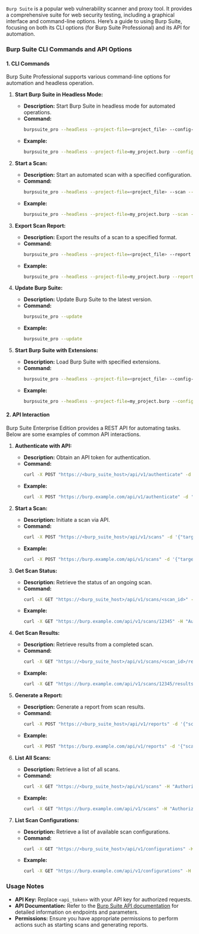 `Burp Suite` is a popular web vulnerability scanner and proxy tool. It provides a comprehensive suite for web security testing, including a graphical interface and command-line options. Here’s a guide to using Burp Suite, focusing on both its CLI options (for Burp Suite Professional) and its API for automation.

### **Burp Suite CLI Commands and API Options**

#### **1. CLI Commands**

Burp Suite Professional supports various command-line options for automation and headless operation.

1. **Start Burp Suite in Headless Mode:**
   - **Description:** Start Burp Suite in headless mode for automated operations.
   - **Command:**
     ```bash
     burpsuite_pro --headless --project-file=<project_file> --config-file=<config_file>
     ```
   - **Example:**
     ```bash
     burpsuite_pro --headless --project-file=my_project.burp --config-file=my_config.json
     ```

2. **Start a Scan:**
   - **Description:** Start an automated scan with a specified configuration.
   - **Command:**
     ```bash
     burpsuite_pro --headless --project-file=<project_file> --scan --target=<target_url> --config-file=<config_file>
     ```
   - **Example:**
     ```bash
     burpsuite_pro --headless --project-file=my_project.burp --scan --target=http://example.com --config-file=my_config.json
     ```

3. **Export Scan Report:**
   - **Description:** Export the results of a scan to a specified format.
   - **Command:**
     ```bash
     burpsuite_pro --headless --project-file=<project_file> --report --format=<report_format> --output=<output_file>
     ```
   - **Example:**
     ```bash
     burpsuite_pro --headless --project-file=my_project.burp --report --format=pdf --output=scan_report.pdf
     ```

4. **Update Burp Suite:**
   - **Description:** Update Burp Suite to the latest version.
   - **Command:**
     ```bash
     burpsuite_pro --update
     ```
   - **Example:**
     ```bash
     burpsuite_pro --update
     ```

5. **Start Burp Suite with Extensions:**
   - **Description:** Load Burp Suite with specified extensions.
   - **Command:**
     ```bash
     burpsuite_pro --headless --project-file=<project_file> --config-file=<config_file> --extensions=<extension_paths>
     ```
   - **Example:**
     ```bash
     burpsuite_pro --headless --project-file=my_project.burp --config-file=my_config.json --extensions=/path/to/extension1.jar,/path/to/extension2.jar
     ```

#### **2. API Interaction**

Burp Suite Enterprise Edition provides a REST API for automating tasks. Below are some examples of common API interactions.

1. **Authenticate with API:**
   - **Description:** Obtain an API token for authentication.
   - **Command:**
     ```bash
     curl -X POST "https://<burp_suite_host>/api/v1/authenticate" -d '{"username":"<username>","password":"<password>"}' -H "Content-Type: application/json"
     ```
   - **Example:**
     ```bash
     curl -X POST "https://burp.example.com/api/v1/authenticate" -d '{"username":"admin","password":"password"}' -H "Content-Type: application/json"
     ```

2. **Start a Scan:**
   - **Description:** Initiate a scan via API.
   - **Command:**
     ```bash
     curl -X POST "https://<burp_suite_host>/api/v1/scans" -d '{"target":"<target_url>","config":"<scan_config>"}' -H "Authorization: Bearer <api_token>" -H "Content-Type: application/json"
     ```
   - **Example:**
     ```bash
     curl -X POST "https://burp.example.com/api/v1/scans" -d '{"target":"http://example.com","config":"default"}' -H "Authorization: Bearer <your_api_token>" -H "Content-Type: application/json"
     ```

3. **Get Scan Status:**
   - **Description:** Retrieve the status of an ongoing scan.
   - **Command:**
     ```bash
     curl -X GET "https://<burp_suite_host>/api/v1/scans/<scan_id>" -H "Authorization: Bearer <api_token>"
     ```
   - **Example:**
     ```bash
     curl -X GET "https://burp.example.com/api/v1/scans/12345" -H "Authorization: Bearer <your_api_token>"
     ```

4. **Get Scan Results:**
   - **Description:** Retrieve results from a completed scan.
   - **Command:**
     ```bash
     curl -X GET "https://<burp_suite_host>/api/v1/scans/<scan_id>/results" -H "Authorization: Bearer <api_token>"
     ```
   - **Example:**
     ```bash
     curl -X GET "https://burp.example.com/api/v1/scans/12345/results" -H "Authorization: Bearer <your_api_token>"
     ```

5. **Generate a Report:**
   - **Description:** Generate a report from scan results.
   - **Command:**
     ```bash
     curl -X POST "https://<burp_suite_host>/api/v1/reports" -d '{"scan_id":"<scan_id>","format":"<report_format>"}' -H "Authorization: Bearer <api_token>" -H "Content-Type: application/json"
     ```
   - **Example:**
     ```bash
     curl -X POST "https://burp.example.com/api/v1/reports" -d '{"scan_id":"12345","format":"pdf"}' -H "Authorization: Bearer <your_api_token>" -H "Content-Type: application/json"
     ```

6. **List All Scans:**
   - **Description:** Retrieve a list of all scans.
   - **Command:**
     ```bash
     curl -X GET "https://<burp_suite_host>/api/v1/scans" -H "Authorization: Bearer <api_token>"
     ```
   - **Example:**
     ```bash
     curl -X GET "https://burp.example.com/api/v1/scans" -H "Authorization: Bearer <your_api_token>"
     ```

7. **List Scan Configurations:**
   - **Description:** Retrieve a list of available scan configurations.
   - **Command:**
     ```bash
     curl -X GET "https://<burp_suite_host>/api/v1/configurations" -H "Authorization: Bearer <api_token>"
     ```
   - **Example:**
     ```bash
     curl -X GET "https://burp.example.com/api/v1/configurations" -H "Authorization: Bearer <your_api_token>"
     ```

### **Usage Notes**

- **API Key:** Replace `<api_token>` with your API key for authorized requests.
- **API Documentation:** Refer to the [Burp Suite API documentation](https://portswigger.net/burp/documentation) for detailed information on endpoints and parameters.
- **Permissions:** Ensure you have appropriate permissions to perform actions such as starting scans and generating reports.